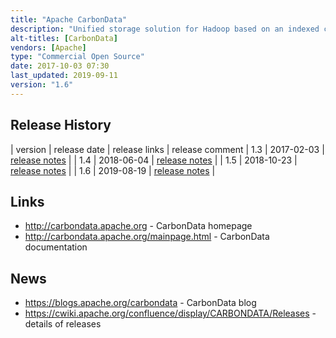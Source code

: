 ```yaml
---
title: "Apache CarbonData"
description: "Unified storage solution for Hadoop based on an indexed columnar data format, focusing on providing efficient processing and querying capabilities for disparate data access patterns. Data is loaded in batch, encoded, indexed using multiple strategies, compressed and written to HDFS using a columnar file format. Provides a number of highly configurable indexes (multi-dimensional key, min/max index, and inverted index), global dictionary encoding and column grouping to support interactive style OLAP queries, high throughput scan queries, low latency point queries and individual record queries. Also supports batch updates and deletes using delta bitmap files and compaction. Written in Java using Apache Thrift, supports all common primitive data types and complex nested data types including array and structures. Consists of several modules, the format specification and core implementation (columnar storage, indexing, compression, encoding), Hadoop input/output format interface, deep integration with Spark, interfacing to Spark SQL and the DataFrame API and connectors for Hive and Presto. Started back in 2013 at Huawei's India R&D center, donated to the Apache Foundation in 2015, graduated in April 2017, with a stable (1.1.0) release in May 2017, and under active development."
alt-titles: [CarbonData]
vendors: [Apache]
type: "Commercial Open Source"
date: 2017-10-03 07:30
last_updated: 2019-09-11
version: "1.6"
---
```

## Release History

| version | release date | release links | release comment
| 1.3 | 2017-02-03 | [release notes](https://cwiki.apache.org/confluence/display/CARBONDATA/Apache+CarbonData+1.3.0+Release) |
| 1.4 | 2018-06-04 | [release notes](https://cwiki.apache.org/confluence/display/CARBONDATA/Apache+CarbonData+1.4.0+Release) |
| 1.5 | 2018-10-23 | [release notes](https://cwiki.apache.org/confluence/display/CARBONDATA/Apache+CarbonData+1.5.0+Release) |
| 1.6 | 2019-08-19 | [release notes](https://cwiki.apache.org/confluence/display/CARBONDATA/Apache+CarbonData+1.6.0+Release) |

## Links

* <http://carbondata.apache.org> - CarbonData homepage
* <http://carbondata.apache.org/mainpage.html> - CarbonData documentation

## News

* <https://blogs.apache.org/carbondata> - CarbonData blog
* <https://cwiki.apache.org/confluence/display/CARBONDATA/Releases> - details of releases
